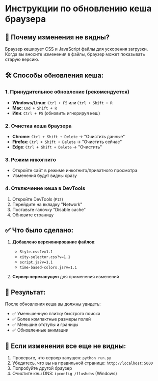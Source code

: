 # Инструкции по обновлению кеша браузера

## 🔄 Почему изменения не видны?

Браузер кеширует CSS и JavaScript файлы для ускорения загрузки. Когда вы вносите изменения в файлы, браузер может показывать старую версию.

## 🛠️ Способы обновления кеша:

### 1. **Принудительное обновление (рекомендуется)**
- **Windows/Linux**: `Ctrl + F5` или `Ctrl + Shift + R`
- **Mac**: `Cmd + Shift + R`
- **Или**: `Ctrl + F5` (обновить игнорируя кеш)

### 2. **Очистка кеша браузера**
- **Chrome**: `Ctrl + Shift + Delete` → "Очистить данные"
- **Firefox**: `Ctrl + Shift + Delete` → "Очистить сейчас"
- **Edge**: `Ctrl + Shift + Delete` → "Очистить"

### 3. **Режим инкогнито**
- Откройте сайт в режиме инкогнито/приватного просмотра
- Изменения будут видны сразу

### 4. **Отключение кеша в DevTools**
1. Откройте DevTools (`F12`)
2. Перейдите на вкладку "Network"
3. Поставьте галочку "Disable cache"
4. Обновите страницу

## ✅ Что было сделано:

1. **Добавлено версионирование файлов**:
   - `Style.css?v=1.1`
   - `city-selector.css?v=1.1`
   - `script.js?v=1.1`
   - `time-based-colors.js?v=1.1`

2. **Сервер перезапущен** для применения изменений

## 🎯 Результат:

После обновления кеша вы должны увидеть:
- ✅ Уменьшенную плитку быстрого поиска
- ✅ Более компактные размеры полей
- ✅ Меньшие отступы и границы
- ✅ Обновленные анимации

## 🔧 Если изменения все еще не видны:

1. Проверьте, что сервер запущен: `python run.py`
2. Убедитесь, что вы на правильной странице: `http://localhost:5000`
3. Попробуйте другой браузер
4. Очистите кеш DNS: `ipconfig /flushdns` (Windows) 
